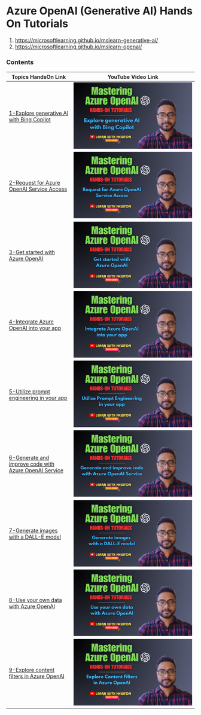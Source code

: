 # Azure OpenAI (Generative AI) Hands On Tutorials

1. https://microsoftlearning.github.io/mslearn-generative-ai/
2. https://microsoftlearning.github.io/mslearn-openai/

### Contents


|Topics HandsOn Link|YouTube Video Link|
|-|-|
|[1-Explore generative AI with Bing Copilot](https://microsoftlearning.github.io/mslearn-generative-ai/Instructions/Labs/1-use-generative-ai.html) | [![1](./thumbnails/1.png)](https://youtu.be/Rzzmtok01Gk)  |
|[2-Request for Azure OpenAI Service Access](https://microsoftlearning.github.io/mslearn-generative-ai/Instructions/Labs/2-explore-azure-openai.html) | [![1](./thumbnails/2.png)](https://youtu.be/P-jZJBbW6VU)  |
|[3-Get started with Azure OpenAI](https://microsoftlearning.github.io/mslearn-openai/Instructions/Labs/01-get-started-azure-openai.html) | [![1](./thumbnails/3.png)](https://youtu.be/X83almIY_OQ)  |
|[4-Integrate Azure OpenAI into your app](https://microsoftlearning.github.io/mslearn-openai/Instructions/Labs/02-natural-language-azure-openai.html) | [![1](./thumbnails/4.png)](https://youtu.be/3xvcZT2iOHs)  |
|[5-Utilize prompt engineering in your app](https://microsoftlearning.github.io/mslearn-openai/Instructions/Labs/03-prompt-engineering.html) | [![1](./thumbnails/5.png)](https://youtu.be/KHgs0ybfg90)  |
|[6-Generate and improve code with Azure OpenAI Service](https://microsoftlearning.github.io/mslearn-openai/Instructions/Labs/04-code-generation.html) | [![1](./thumbnails/6.png)](https://youtu.be/CUUv2beO8bU)  |
|[7-Generate images with a DALL-E model](https://microsoftlearning.github.io/mslearn-openai/Instructions/Labs/05-generate-images.html) | [![1](./thumbnails/7.png)](https://youtu.be/dZpYCIc8vEg)  |
|[8-Use your own data with Azure OpenAI](https://microsoftlearning.github.io/mslearn-openai/Instructions/Labs/06-use-own-data.html) | [![1](./thumbnails/8.png)](https://youtu.be/olvywf8vSVA)  |
|[9-Explore content filters in Azure OpenAI](https://microsoftlearning.github.io/mslearn-generative-ai/Instructions/Labs/3-azure-openai-content-filters.html)  | [![1](./thumbnails/9.png)](https://youtu.be/olvywf8vSVA)  |






